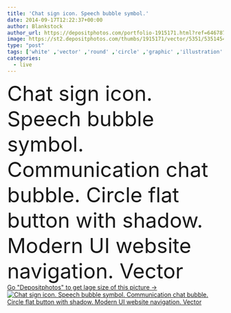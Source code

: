 ```yaml
---
title: 'Chat sign icon. Speech bubble symbol.'
date: 2014-09-17T12:22:37+00:00
author: Blankstock
author_url: https://depositphotos.com/portfolio-1915171.html?ref=64678756
image: https://st2.depositphotos.com/thumbs/1915171/vector/5351/53514547/api_thumb_450.jpg?forcejpeg=true
type: "post"
tags: ['white' ,'vector' ,'round' ,'circle' ,'graphic' ,'illustration' ,'paper' ,'shape' ,'sign' ,'label' ,'art' ,'cutout' ,'black' ,'cut' ,'silhouette' ,'gray' ,'symbol' ,'creative' ,'concept' ,'icon' ,'mark' ,'button' ,'communication' ,'talk' ,'flat' ,'live' ,'speech' ,'shadow' ,'information' ,'help' ,'web' ,'geometric' ,'badge' ,'long' ,'online' ,'navigation' ,'website' ,'bubble' ,'quality' ,'chat' ,'speak' ,'seal' ,'stamp' ,'token' ,'app' ]
categories: 
  - live
---
```

<div aling="center">
            <font size="60"> Chat sign icon. Speech bubble symbol. Communication chat bubble. Circle flat button with shadow. Modern UI website navigation. Vector</font>   
</div>
<div>
    <a href='https://st2.depositphotos.com/thumbs/1915171/vector/5351/53514547/api_thumb_450.jpg?forcejpeg=true?ref=64678756' target=_blank > Go "Depositphotos" to get lage size of this picture ->
        <img href='https://st2.depositphotos.com/thumbs/1915171/vector/5351/53514547/api_thumb_450.jpg?forcejpeg=true?ref=64678756' src='https://st2.depositphotos.com/1915171/5351/v/950/depositphotos_53514547-stock-illustration-chat-sign-icon-speech-bubble.jpg?forcejpeg=true' alt='Chat sign icon. Speech bubble symbol. Communication chat bubble. Circle flat button with shadow. Modern UI website navigation. Vector' >
    </a>
</div>
